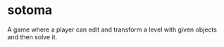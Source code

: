 # sotoma
A game where a player can edit and transform a level with given objects and then solve it.
